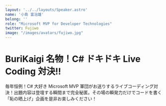 ```yaml
---
layout: '../../layouts/Speaker.astro'
name: '小島 富治雄'
belong: ''
role: "Microsoft MVP for Developer Technologies"
twitter: Fujiwo
image: "/images/avatars/fujiwo.jpg"
---
```


# BuriKaigi 名物！C# ドキドキ Live Coding 対決!!

毎年恒例！C# 大好き Microsoft MVP 軍団がお送りするライブコーディング対決！出題内容は登壇する瞬間まで完全秘匿。その場の瞬発力だけでコードを書く「恥の晒上げ」企画を是非お楽しみください！
